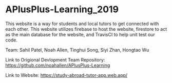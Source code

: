# APlusPlus-Learning_2019
This website is a way for students and local tutors to get connected with each other. This website utilizes firebase to host the website, firestore to act as the main database for the website, and TravisCI to help unit test our code.

Team:  Sahil Patel, Noah Allen, Tinghui Song, Siyi Zhan, Hongtao Wu

Link to Origional Devlopment Team Repository: https://github.com/noahallen/APlusPlus-Learning 

Link to Website: https://study-abroad-tutor-app.web.app/
